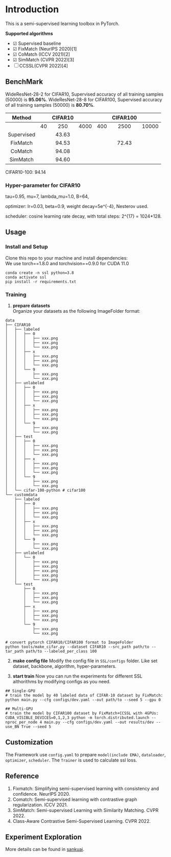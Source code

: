 # Introduction
This is a semi-supervised learning toolbox in PyTorch. 

**Supported algorithms**
- &#9745; Supervised baseline
- &#9745; FixMatch (NeurIPS 2020)[1]
- &#9745; CoMatch (ICCV 2021)[2]
- &#9745; SimMatch (CVPR 2022)[3]
- &#9744; CCSSL(CVPR 2022)[4]



## BenchMark

WideResNet-28-2 for CIFAR10, Supervised accuracy of all training samples (50000) is **95.06%**.
WideResNet-28-8 for CIFAR100, Supervised accuracy of all training samples (50000) is **80.70%**.

| Method |       |CIFAR10 |       |       |CIFAR100|      |
|:------:|:-----:|:------:|:-----:|:-----:|:------:|:----:|
|        |  40   |  250   | 4000  |  400  | 2500  | 10000 |
|Supervised|     | 43.63 |   |    |   |  |
|FixMatch|     | 94.53 |   |    | 72.43 |  |
|CoMatch |     | 94.08 |   |    |   |  |
|SimMatch|     | 94.60 |   |    |   |  |


CIFAR10-100: 94.14

### Hyper-parameter for CIFAR10

tau=0.95, mu=7, lambda_mu=1.0, B=64, 

optimizer: lr=0.03, beta=0.9, weight decay=5e^{-4}, Nesterov used.

scheduler: cosine learning rate decay, with total steps: 2^{17} = 1024*128.


## Usage
### Install and Setup
Clone this repo to your machine and install dependencies:  
We use torch==1.8.0 and torchvision==0.9.0 for CUDA 11.0

```
conda create -n ssl python=3.8
conda activate ssl
pip install -r requirements.txt
```
### Training
1. **prepare datasets**  
Organize your datasets as the following ImageFolder format:

```
data
├── CIFAR10
│   ├── labeled
│   │   ├── 0
│   │   │   ├── xxx.png
│   │   │   ├── xxx.png
│   │   │   └── xxx.png
│   │   ├── x
│   │   │   ├── xxx.png
│   │   │   ├── xxx.png
│   │   │   └── xxx.png
│   │   └── 9
│   │       ├── xxx.png
│   │       └── xxx.png
│   ├── unlabeled
│   │   ├── 0
│   │   │   ├── xxx.png
│   │   │   ├── xxx.png
│   │   │   └── xxx.png
│   │   ├── x
│   │   │   ├── xxx.png
│   │   │   ├── xxx.png
│   │   │   └── xxx.png
│   │   └── 9
│   │       ├── xxx.png
│   │       └── xxx.png
│   ├── test
│   │   ├── 0
│   │   │   ├── xxx.png
│   │   │   ├── xxx.png
│   │   │   └── xxx.png
│   │   ├── x
│   │   │   ├── xxx.png
│   │   │   ├── xxx.png
│   │   │   └── xxx.png
│   │   └── 9
│   │       ├── xxx.png
│   │       └── xxx.png
│   └── cifar-100-python # cifar100
└── customdata
    ├── labeled
    │   ├── 0
    │   │   ├── xxx.png
    │   │   ├── xxx.png
    │   │   └── xxx.png
    │   ├── x
    │   │   ├── xxx.png
    │   │   ├── xxx.png
    │   │   └── xxx.png
    │   └── 9
    │       ├── xxx.png
    │       └── xxx.png
    ├── unlabeled
    │   └── 0
    │       ├── xxx.png
    │       ├── xxx.png
    │       ├── xxx.png
    │       ├── xxx.png
    │       └── xxx.png
    └── test
        ├── 0
        │   ├── xxx.png
        │   ├── xxx.png
        │   └── xxx.png
        ├── x
        │   ├── xxx.png
        │   ├── xxx.png
        │   └── xxx.png
        └── 9
            ├── xxx.png
            └── xxx.png
```

```
# convert pytorch CIFAR10/CIFAR100 format to ImageFolder
python tools/make_cifar.py --dataset CIFAR10 --src_path path/to --tar_path path/to --labeled_per_class 100
```
2. **make config file**
Modify the config file in `SSL/configs` folder. Like set dataset, backbone, algorithm, hyper-parameters.

3. **start train**
Now you can run the experiments for different SSL althorithms by modifying configs as you need.  

```
## Single-GPU
# train the model by 40 labeled data of CIFAR-10 dataset by FixMatch:
python main.py --cfg configs/dev.yaml --out path/to --seed 5 --gpu 0

## Multi-GPU
# train the model by CIFAR100 dataset by FixMatch+CCSSL with 4GPUs:
CUDA_VISIBLE_DEVICES=0,1,2,3 python -m torch.distributed.launch --nproc_per_node 4 main.py --cfg configs/dev.yaml --out results/dev --use_BN True --seed 5
```


## Customization
The Framework use `config.yaml` to prepare `model(include EMA)`, `dataloader`, `optimizer`, `scheduler`. The `Trainer` is used to calculate ssl loss. 



## Reference

1. Fixmatch: Simplifying semi-supervised learning with consistency and confidence. NeurIPS 2020.
2. Comatch: Semi-supervised learning with contrastive graph regularization. ICCV 2021.
3. SimMatch: Semi-supervised Learning with Similarity Matching. CVPR 2022.
4. Class-Aware Contrastive Semi-Supervised Learning. CVPR 2022.



## Experiment Exploration

More details can be found in [sankuai](https://km.sankuai.com/page/1327603307).